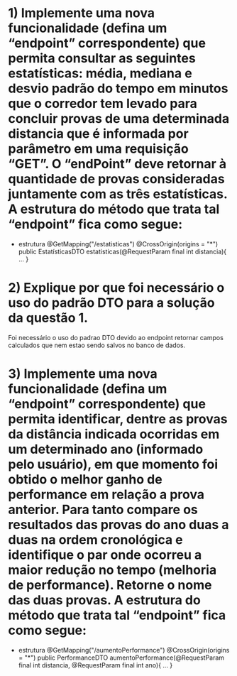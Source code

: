 # 1) Implemente uma nova funcionalidade (defina um “endpoint” correspondente) que permita consultar as seguintes estatísticas: média, mediana e desvio padrão do tempo em minutos que o corredor tem levado para concluir provas de uma determinada distancia que é informada por parâmetro em uma requisição “GET”. O “endPoint” deve retornar à quantidade de provas consideradas juntamente com as três estatísticas. A estrutura do método que trata tal “endpoint” fica como segue:
  - estrutura
    @GetMapping("/estatisticas") 
    @CrossOrigin(origins = "*") 
    public EstatísticasDTO estatisticas(@RequestParam final int distancia){ 
      ... 
    }

# 2) Explique por que foi necessário o uso do padrão DTO para a solução da questão 1.
  Foi necessário o uso do padrao DTO devido ao endpoint retornar campos calculados que nem estao sendo salvos no banco de dados.
# 3) Implemente uma nova funcionalidade (defina um “endpoint” correspondente) que permita identificar, dentre as provas da distância indicada ocorridas em um determinado ano (informado pelo usuário), em que momento foi obtido o melhor ganho de performance em relação a prova anterior. Para tanto compare os resultados das provas do ano duas a duas na ordem cronológica e identifique o par onde ocorreu a maior redução no tempo (melhoria de performance). Retorne o nome das duas provas. A estrutura do método que trata tal “endpoint” fica como segue:
  - estrutura
    @GetMapping("/aumentoPerformance") 
    @CrossOrigin(origins = "*") 
    public PerformanceDTO aumentoPerformance(@RequestParam final int distancia, @RequestParam final int ano){
      ... 
    } 